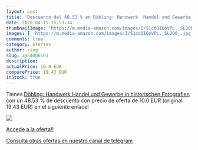 ```yaml
---
layout: post
title: 'Descuento del 48.53 % en Döbling: Handwerk  Handel und Gewerbe in'
date: 2020-04-15 15:53:34
thumbnailImage: 'https://m.media-amazon.com/images/I/51cdQIQoVPL._SL200_.jpg'
images: [ 'https://m.media-amazon.com/images/I/51cdQIQoVPL._SL200_.jpg' ]
comments: true
category: ofertas
author: ring
slug: 3954006103
description:
actualPrice: 10.0 EUR
comparePrice: 19.43 EUR
inStock: true
---
```


Tienes [Döbling: Handwerk  Handel und Gewerbe in historischen Fotografien](https://www.amazon.es/dp/3954006103/?tag=redken-21) con un 48.53 % de descuento con precio de oferta de 10.0 EUR (original: 19.43 EUR) en el siguiente enlace!

[![](https://m.media-amazon.com/images/I/51cdQIQoVPL._SL200_.jpg)](https://www.amazon.es/dp/3954006103/?tag=redken-21)

[Accede a la oferta!!](https://www.amazon.es/dp/3954006103/?tag=redken-21)

[Consulta otras ofertas en nuestro canal de telegram](https://t.me/s/ofertas25)
